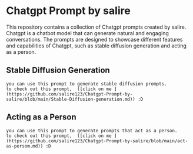 # Chatgpt Prompt by salire

This repository contains a collection of Chatgpt prompts created by salire. Chatgpt is a chatbot model that can generate natural and engaging conversations. The prompts are designed to showcase different features and capabilities of Chatgpt, such as stable diffusion generation and acting as a person. 

## Stable Diffusion Generation

    you can use this prompt to generate stable diffusion prompts.
    to check out this prompt,  ([click on me ](https://github.com/salire123/Chatgpt-Prompt-by-salire/blob/main/Stable-Diffusion-generation.md)) :D

## Acting as a Person

    you can use this prompt to generate prompts that act as a person.
    to check out this prompt,  ([click on me ](https://github.com/salire123/Chatgpt-Prompt-by-salire/blob/main/act-as-persom.md)) :D